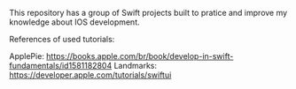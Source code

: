 This repository has a group of Swift projects built to pratice and improve my knowledge about IOS development.

References of used tutorials:

ApplePie: https://books.apple.com/br/book/develop-in-swift-fundamentals/id1581182804
Landmarks: https://developer.apple.com/tutorials/swiftui
